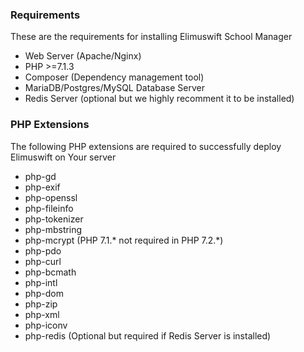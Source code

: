 ### Requirements

These are the requirements for installing Elimuswift School Manager

- Web Server (Apache/Nginx)
- PHP >=7.1.3
- Composer (Dependency management tool)
- MariaDB/Postgres/MySQL Database Server
- Redis Server (optional but we highly recomment it to be installed)

### PHP Extensions
The following PHP extensions are required to successfully deploy Elimuswift on Your server

- php-gd
- php-exif
- php-openssl
- php-fileinfo
- php-tokenizer
- php-mbstring
- php-mcrypt (PHP 7.1.* not required in PHP 7.2.*)
- php-pdo
- php-curl
- php-bcmath
- php-intl
- php-dom
- php-zip
- php-xml
- php-iconv
- php-redis (Optional but required if Redis Server is installed)


